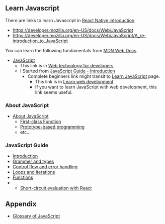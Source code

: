 ## Learn Javascript

There are links to learn Javascript in [React Native introduction](https://reactnative.dev/docs/getting-started#prerequisites).

- https://developer.mozilla.org/en-US/docs/Web/JavaScript
- https://developer.mozilla.org/en-US/docs/Web/JavaScript/A_re-introduction_to_JavaScript

You can learn the following fundamentals from [MDN Web Docs](https://developer.mozilla.org/en-US/).

- [JavaScript](https://developer.mozilla.org/en-US/docs/Web/JavaScript/)
  - This link is in [Web technology for developers](https://developer.mozilla.org/en-US/docs/Web)
  - I Started from [JavaScript Guide - Introduction](https://developer.mozilla.org/en-US/docs/Web/JavaScript/Guide/Introduction)
    - Complete beginners link might transit to [Learn JavaScript](https://developer.mozilla.org/en-US/docs/Learn/JavaScript) page.
      - This link is in [Learn web development](https://developer.mozilla.org/en-US/docs/Learn)
      - If you want to learn JavaScript with web development, this link seems useful.

### About JavaScript

- [About JavaScript](https://developer.mozilla.org/en-US/docs/Web/JavaScript/About_JavaScript)
  - [First-class Function](https://developer.mozilla.org/en-US/docs/Glossary/First-class_Function)
  - [Prototype-based programming](https://developer.mozilla.org/en-US/docs/Glossary/Prototype-based_programming)
  - etc...

### JavaScript Guide

- [Introduction](https://developer.mozilla.org/en-US/docs/Web/JavaScript/Guide/Introduction)
- [Grammer and types](https://developer.mozilla.org/en-US/docs/Web/JavaScript/Guide/Grammar_and_types)
- [Control flow and error handling](https://developer.mozilla.org/en-US/docs/Web/JavaScript/Guide/Control_flow_and_error_handling)
- [Loops and iterations](https://developer.mozilla.org/en-US/docs/Web/JavaScript/Guide/Loops_and_iteration)
- [Functions](https://developer.mozilla.org/en-US/docs/Web/JavaScript/Guide/Functions)
- - [Short-circuit evaluation with React](https://dev.to/2spacemilk/short-circuit-evaluation-with-react-3dn4)

## Appendix

- [Glossary of JavaScript](https://developer.mozilla.org/en-US/docs/Glossary/JavaScript)
